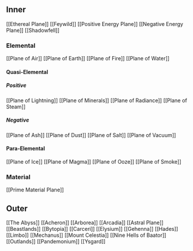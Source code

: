 ## Inner
[[Ethereal Plane]]
[[Feywild]]
[[Positive Energy Plane]]
[[Negative Energy Plane]]
[[Shadowfell]]
### Elemental
[[Plane of Air]]
[[Plane of Earth]]
[[Plane of Fire]]
[[Plane of Water]]
#### Quasi-Elemental
##### Positive
[[Plane of Lightning]]
[[Plane of Minerals]]
[[Plane of Radiance]]
[[Plane of Steam]]

##### Negative
[[Plane of Ash]]
[[Plane of Dust]]
[[Plane of Salt]]
[[Plane of Vacuum]]
#### Para-Elemental
[[Plane of Ice]]
[[Plane of Magma]]
[[Plane of Ooze]]
[[Plane of Smoke]]
### Material
[[Prime Material Plane]]
## Outer
[[The Abyss]]
[[Acheron]]
[[Arborea]]
[[Arcadia]]
[[Astral Plane]]
[[Beastlands]]
[[Bytopia]]
[[Carceri]]
[[Elysium]]
[[Gehenna]]
[[Hades]]
[[Limbo]]
[[Mechanus]]
[[Mount Celestia]]
[[Nine Hells of Baator]]
[[Outlands]]
[[Pandemonium]]
[[Ysgard]]